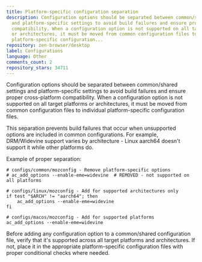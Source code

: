 ```yaml
---
title: Platform-specific configuration separation
description: Configuration options should be separated between common/shared settings
  and platform-specific settings to avoid build failures and ensure proper cross-platform
  compatibility. When a configuration option is not supported on all target platforms
  or architectures, it must be moved from common configuration files to individual
  platform-specific configuration...
repository: zen-browser/desktop
label: Configurations
language: Other
comments_count: 2
repository_stars: 34711
---
```


Configuration options should be separated between common/shared settings and platform-specific settings to avoid build failures and ensure proper cross-platform compatibility. When a configuration option is not supported on all target platforms or architectures, it must be moved from common configuration files to individual platform-specific configuration files.

This separation prevents build failures that occur when unsupported options are included in common configurations. For example, DRM/Widevine support varies by architecture - Linux aarch64 doesn't support it while other platforms do.

Example of proper separation:
```
# configs/common/mozconfig - Remove platform-specific options
# ac_add_options --enable-eme=widevine  # REMOVED - not supported on all platforms

# configs/linux/mozconfig - Add for supported architectures only
if test "$ARCH" != "aarch64"; then
    ac_add_options --enable-eme=widevine
fi

# configs/macos/mozconfig - Add for supported platforms
ac_add_options --enable-eme=widevine
```

Before adding any configuration option to a common/shared configuration file, verify that it's supported across all target platforms and architectures. If not, place it in the appropriate platform-specific configuration files with proper conditional checks where needed.